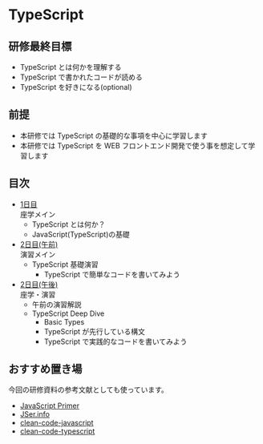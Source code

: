# TypeScript

## 研修最終目標

- TypeScript とは何かを理解する
- TypeScript で書かれたコードが読める
- TypeScript を好きになる(optional)

## 前提

- 本研修では TypeScript の基礎的な事項を中心に学習します
- 本研修では TypeScript を WEB フロントエンド開発で使う事を想定して学習します

## 目次

- [1日目](./1st/index.md)  
  座学メイン
  - TypeScript とは何か？
  - JavaScript(TypeScript)の基礎 
- [2日目(午前)](./2nd_am/index.md)  
  演習メイン
  - TypeScript 基礎演習
    - TypeScript で簡単なコードを書いてみよう
- [2日目(午後)](./2nd_pm/index.md)  
  座学・演習
  - 午前の演習解説
  - TypeScript Deep Dive
    - Basic Types
    - TypeScript が先行している構文
    - TypeScript で実践的なコードを書いてみよう

## おすすめ置き場

今回の研修資料の参考文献としても使っています。

- [JavaScript Primer](https://jsprimer.net/)
- [JSer.info](https://jser.info/)
- [clean-code-javascript](https://github.com/ryanmcdermott/clean-code-javascript)
- [clean-code-typescript](https://msakamaki.github.io/clean-code-typescript/)

